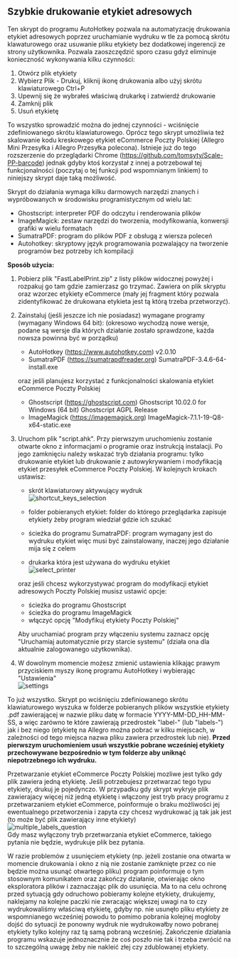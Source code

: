 ## Szybkie drukowanie etykiet adresowych
Ten skrypt do programu AutoHotkey pozwala na automatyzację drukowania etykiet adresowych poprzez uruchamianie wydruku w tle za pomocą skrótu klawaturowego oraz usuwanie pliku etykiety bez dodatkowej ingerencji ze strony użytkownika. Pozwala zaoszczędzić sporo czasu gdyż eliminuje konieczność wykonywania kilku czynności: 
1. Otwórz plik etykiety
2. Wybierz Plik - Drukuj, kliknij ikonę drukowania albo użyj skrótu klawiaturowego Ctrl+P
3. Upewnij się że wybrałeś właściwą drukarkę i zatwierdź drukowanie
4. Zamknij plik
5. Usuń etykietę
   
To wszystko sprowadzić można do jednej czynności - wciśnięcie zdefiniowanego skrótu klawiaturowego. Oprócz tego skrypt umożliwia też skalowanie kodu kreskowego etykiet eCommerce Poczty Polskiej (Allegro Mini Przesyłka i Allegro Przesyłka polecona). Istnieje już do tego rozszerzenie do przeglądarki Chrome (https://github.com/tomsyty/Scale-PP-barcode) jednak gdyby ktoś korzystał z innej a potrzebował tej funkcjonalności (poczytaj o tej funkcji pod wspomnianym linkiem) to niniejszy skrypt daje taką możliwość.

Skrypt do działania wymaga kilku darmowych narzędzi znanych i wypróbowanych w środowisku programistycznym od wielu lat:
- Ghostscript: interpreter PDF do odczytu i renderowania plików
- ImageMagick: zestaw narzędzi do tworzenia, modyfikowania, konwersji grafiki w wielu formatach
- SumatraPDF: program do plików PDF z obsługą z wiersza poleceń
- Autohotkey: skryptowy język programowania  pozwalający na tworzenie programów bez potrzeby ich kompilacji

**Sposób użycia:**
1. Pobierz plik "FastLabelPrint.zip" z listy plików widocznej powyżej i rozpakuj go tam gdzie zamierzasz go trzymać. Zawiera on plik skryptu oraz wzorzec etykiety eCommerce (mały jej fragment który pozwala zidentyfikować że drukowana etykieta jest tą którą trzeba przetworzyć).
2. Zainstaluj (jeśli jeszcze ich nie posiadasz) wymagane programy (wymagany Windows 64 bit): (okresowo wychodzą nowe wersje, podane są wersje dla których działanie zostało sprawdzone, każda nowsza powinna być w porządku)
    - AutoHotkey (https://www.autohotkey.com) v2.0.10
    - SumatraPDF (https://sumatrapdfreader.org) SumatraPDF-3.4.6-64-install.exe<br/>
    
    oraz jeśli planujesz korzystać z funkcjonalności skalowania etykiet eCommerce Poczty Polskiej
   - Ghostscript (https://ghostscript.com) Ghostscript 10.02.0 for Windows (64 bit) Ghostscript AGPL Release
   - ImageMagick (https://imagemagick.org) ImageMagick-7.1.1-19-Q8-x64-static.exe

3. Uruchom plik "script.ahk". Przy pierwszym uruchomieniu zostanie otwarte okno z informacjami o programie oraz instrukcją instalacji. Po jego zamknięciu należy wskazać tryb działania programu: tylko drukowanie etykiet lub drukowanie z autowykrywaniem i modyfikacją etykiet przesyłek eCommerce Poczty Polskiej.
   W kolejnych krokach ustawisz:
   - skrót klawiaturowy aktywujący wydruk<br/>
     ![shortcut_keys_selection](https://github.com/tomsyty/Fast-Label-Print/assets/41838854/62ef1db0-4176-44f7-b9ab-3c91d2e2ee1e)

   - folder pobieranych etykiet: folder do którego przeglądarka zapisuje etykiety żeby program wiedział gdzie ich szukać
   - ścieżka do programu SumatraPDF: program wymagany jest do wydruku etykiet więc musi być zainstalowany, inaczej jego działanie mija się z celem
   - drukarka która jest używana do wydruku etykiet<br/>
     ![select_printer](https://github.com/tomsyty/Fast-Label-Print/assets/41838854/641a4c29-87c4-4f33-9ce4-8cfa5486dba4)

    oraz jeśli chcesz wykorzystywać program do modyfikacji etykiet adresowych Poczty Polskiej musisz ustawić opcje:
   - ścieżka do programu Ghostscript
   - ścieżka do programu ImageMagick
   - włączyć opcję "Modyfikuj etykiety Poczty Polskiej"

    Aby uruchamiać program przy włączeniu systemu zaznacz opcję "Uruchamiaj automatycznie przy starcie systemu" (działa ona dla aktualnie zalogowanego użytkownika).
4. W dowolnym momencie możesz zmienić ustawienia klikając prawym przyciskiem myszy ikonę programu AutoHotkey i wybierając "Ustawienia"<br/>
   ![settings](https://github.com/tomsyty/Fast-Label-Print/assets/41838854/8da8b71d-3f6a-4193-8eab-91c0c2a41135)


To już wszystko. Skrypt po wciśnięciu zdefiniowanego skrótu klawiaturowego wyszuka w folderze pobieranych plików wszystkie etykiety .pdf zawierającej w nazwie pliku datę w formacie YYYY-MM-DD_HH-MM-SS, a więc zarówno te które zawierają przedrostek "label-" (lub "labels-") jak i bez niego (etykietę na Allegro można pobrać w kilku miejscach, w zależności od tego miejsca nazwa pliku zawiera przedrostek lub nie). **Przed pierwszym uruchomieniem usuń wszystkie pobrane wcześniej etykiety przechowywane bezpośrednio w tym folderze aby uniknąć niepotrzebnego ich wydruku.**

Przetwarzanie etykiet eCommerce Poczty Polskiej mozliwe jest tylko gdy plik zawiera jedną etykietę. Jeśli potrzebujesz przetwarzać tego typu etykiety, drukuj je pojedynczo. W przypadku gdy skrypt wykryje plik zawierajacy więcej niż jedną etykietę i włączony jest tryb pracy programu z przetwarzaniem etykiet eCommerce, poinformuje o braku możliwości jej ewentualnego przetworzenia i zapyta czy chcesz wydrukować ją tak jak jest (to może być plik zawierający inne etykiety)<br/>
![multiple_labels_question](https://github.com/tomsyty/Fast-Label-Print/assets/41838854/e2d9af7c-7e58-4547-8a4f-c368cc6c732a)<br/>
Gdy masz wyłączony tryb przetwarzania etykiet eCommerce, takiego pytania nie będzie, wydrukuje plik bez pytania.


W razie problemów z usunięciem etykiety (np. jeżeli zostanie ona otwarta w momencie drukowania i okno z nią nie zostanie zamknięte przez co nie będzie można usunąć otwartego pliku) program poinformuje o tym stosownym komunikatem oraz zakończy działanie, otwierając okno eksploratora plików i zaznaczając plik do usunięcia. Ma to na celu ochronę przed sytuacją gdy odruchowo pobieramy kolejne etykiety, drukujemy, naklejamy na kolejne paczki nie zwracając większej uwagi na to czy wydrukowaliśmy właściwą etykietę, gdyby np. nie usunęło pliku etykiety ze wspomnianego wcześniej powodu to pomimo pobrania kolejnej mogłoby dojść do sytuacji że ponowny wydruk nie wydrukowałby nowo pobranej etykiety tylko kolejny raz tą samą pobraną wcześniej. Zakończenie działania programu wskazuje jednoznacznie że coś poszło nie tak i trzeba zwrócić na to szczególną uwagę żeby nie nakleić złej czy zdublowanej etykiety.  
    
